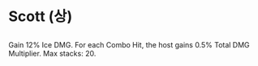 # Scott (상)

##

Gain 12% Ice DMG. For each Combo Hit, the host gains 0.5% Total DMG Multiplier. Max stacks: 20.
